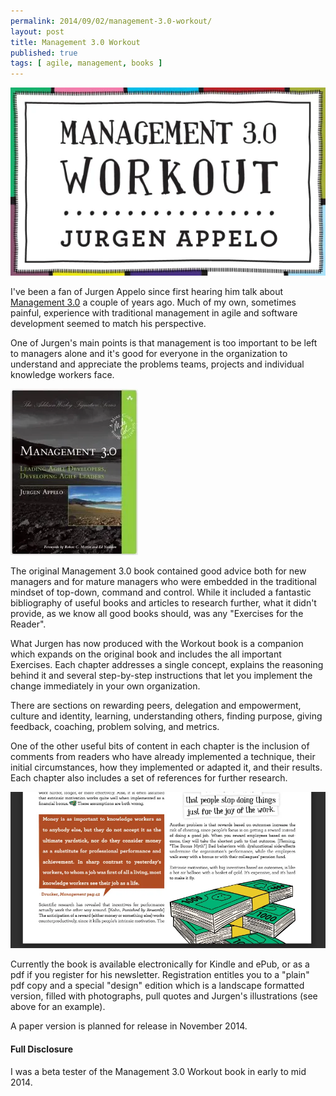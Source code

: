 ```yaml
---
permalink: 2014/09/02/management-3.0-workout/
layout: post
title: Management 3.0 Workout
published: true
tags: [ agile, management, books ]
---
```


![cover](/img/posts/management-30-workout/management-30-workout.webp)

I've been a fan of Jurgen Appelo since first hearing him talk about [Management 3.0](http://www.management30.com/)
a couple of years ago. Much of my own, sometimes painful, experience with 
traditional management in agile and software development seemed to match 
his perspective.  

One of Jurgen's main points is that management is too important to be left to 
managers alone and it's good for everyone in the organization to understand and appreciate 
the problems teams, projects and individual knowledge workers face.

![original](/img/posts/management-30-workout/management-30.webp)

The original Management 3.0 book contained good advice both for new managers 
and for mature managers who were embedded in the traditional mindset of top-down, 
command and control. While it included a fantastic bibliography of useful books 
and articles to research further, what it didn't provide, as we know all 
good books should, was any "Exercises for the Reader".  

What Jurgen has now produced with the Workout book is a companion which expands 
on the original book and includes the all important Exercises. Each chapter addresses 
a single concept, explains the reasoning behind it and several step-by-step 
instructions that let you implement the change immediately in your own organization.

There are sections on rewarding peers, delegation and empowerment, culture and 
identity, learning, understanding others, finding purpose, giving feedback, coaching,
problem solving, and metrics.

One of the other useful bits of content in each chapter is the inclusion of 
comments from readers who have already implemented a technique, their initial 
circumstances, how they implemented or adapted it, and their results. Each 
chapter also includes a set of references for further research.

![design edition](/img/posts/management-30-workout/design-edition.webp)

Currently the book is available electronically for Kindle and ePub, or as a 
pdf if you register for his newsletter. Registration entitles you to a "plain" 
pdf copy and a special "design" edition which is a landscape formatted 
version, filled with photographs, pull quotes and Jurgen's illustrations 
(see above for an example). 

A paper version is planned for release in November 2014.

<div class="alert alert-info">
<h4>Full Disclosure</h4>
I was a beta tester of the Management 3.0 Workout book in early to mid 2014.
</div>
